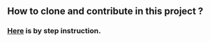 ## How to clone and contribute in this project ?

### [Here](https://docs.google.com/document/d/1GJcrESnSf2QbQ21uM5QQPCbd7S41jtojZstm3-56lOI/edit) is by step instruction.
